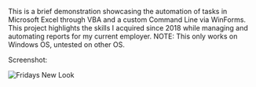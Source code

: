 This is a brief demonstration showcasing the automation of tasks in Microsoft Excel through VBA and a custom Command Line via WinForms. This project highlights the skills I acquired since 2018 while managing and automating reports for my current employer.
NOTE: This only works on Windows OS, untested on other OS.

Screenshot:

![Fridays New Look](https://github.com/CharleeTalingdan/FRIDAY/assets/144240397/b9668cc1-c919-4d35-aacb-83eea904f57b)
